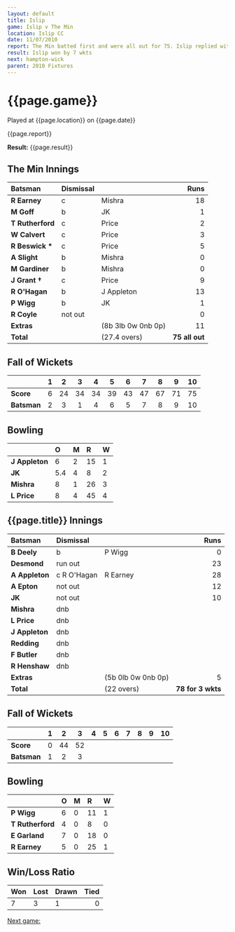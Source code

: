 ```yaml
---
layout: default
title: Islip
game: Islip v The Min
location: Islip CC
date: 11/07/2010
report: The Min batted first and were all out for 75. Islip replied with 78 for 3 wkts
result: Islip won by 7 wkts
next: hampton-wick
parent: 2010 Fixtures
---
```


# {{page.game}}

Played at {{page.location}} on {{page.date}}

{{page.report}}

**Result:** {{page.result}}
## The Min Innings

| Batsman | Dismissal |  | Runs |
|:---|:---|---|---:|
| **R Earney** | c | Mishra | 18 |
| **M Goff** | b | JK | 1 |
| **T Rutherford** | c | Price | 2 |
| **W Calvert** | c | Price | 3 |
| **R Beswick &#42;** | c | Price | 5 |
| **A Slight** | b | Mishra | 0 |
| **M Gardiner** | b | Mishra | 0 |
| **J Grant &#8224;** | c | Price | 9 |
| **R O'Hagan** | b | J Appleton | 13 |
| **P Wigg** | b | JK | 1 |
| **R Coyle** | not out |  | 0 |
| **Extras** | | (8b 3lb 0w 0nb 0p) | 11 |
| **Total** | | (27.4 overs) | **75 all out** |

## Fall of Wickets

| | 1 | 2 | 3 | 4 | 5 | 6 | 7 | 8 | 9 | 10 |
|---|:---:|:---:|:---:|:---:|:---:|:---:|:---:|:---:|:---:|:---:|
| **Score** | 6 | 24 | 34 | 34 | 39 | 43 | 47 | 67 | 71 | 75 |
| **Batsman** | 2 | 3 | 1 | 4 | 6 | 5 | 7 | 8 | 9 | 10 |

## Bowling

| | O | M | R | W |
|---|:---|:---|:---|:---|
| **J Appleton** | 6 | 2 | 15 | 1 |
| **JK** | 5.4 | 4 | 8 | 2 |
| **Mishra** | 8 | 1 | 26 | 3 |
| **L Price** | 8 | 4 | 45 | 4 |

## {{page.title}} Innings

| Batsman | Dismissal |  | Runs |
|:---|:---|---|---:|
| **B Deely** | b | P Wigg | 0 |
| **Desmond** | run out |  | 23 |
| **A Appleton** | c R O'Hagan | R Earney | 28 |
| **A Epton** | not out |  | 12 |
| **JK** | not out |  | 10 |
| **Mishra** | dnb |  |  |
| **L Price** | dnb |  |  |
| **J Appleton** | dnb |  |  |
| **Redding** | dnb |  |  |
| **F Butler** | dnb |  |  |
| **R Henshaw** | dnb |  |  |
| **Extras** | | (5b 0lb 0w 0nb 0p) | 5 |
| **Total** | | (22 overs) | **78 for 3 wkts** |

## Fall of Wickets

| | 1 | 2 | 3 | 4 | 5 | 6 | 7 | 8 | 9 | 10 |
|---|:---:|:---:|:---:|:---:|:---:|:---:|:---:|:---:|:---:|:---:|
| **Score** | 0 | 44 | 52 |  |  |  |  |  |  |  |
| **Batsman** | 1 | 2 | 3 |  |  |  |  |  |  |  |

## Bowling

| | O | M | R | W |
|---|:---|:---|:---|:---|
| **P Wigg** | 6 | 0 | 11 | 1 |
| **T Rutherford** | 4 | 0 | 8 | 0 |
| **E Garland** | 7 | 0 | 18 | 0 |
| **R Earney** | 5 | 0 | 25 | 1 |

## Win/Loss Ratio

| Won | Lost | Drawn | Tied |
|:---|:---|:---|---:|
| 7 | 3 | 1 | 0 |

[Next game:]({{page.next}})